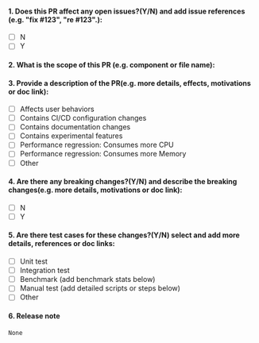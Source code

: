 <!-- Thank you for contributing to DTVM_CppSDK!

Note: 

1. With pull requests:

    - Open your pull request against "main"
    - Your pull request should have no more than two commits, if not you should squash them.
    - It should pass all tests in the available continuous integration systems such as GitHub Actions.
    - You should add/modify tests to cover your proposed code changes.
    - If your pull request contains a new feature, please document it on the README.

2. Please create an issue first to describe the problem.

    We recommend that link the issue with the PR in the following question.
-->

#### 1. Does this PR affect any open issues?(Y/N) and add issue references (e.g. "fix #123", "re #123".):

- [ ] N
- [ ] Y 

<!-- You can add issue references here. 
    e.g. 
    fix #123, re #123, 
    fix https://github.com/XXX/issues/44
-->

#### 2. What is the scope of this PR (e.g. component or file name):

<!-- You can add the scope of this change here. 
    e.g. 
    lib/wasi,
    smart_ir/src/abi
-->

#### 3. Provide a description of the PR(e.g. more details, effects, motivations or doc link):

<!-- You can choose a brief description here -->
- [ ] Affects user behaviors
- [ ] Contains CI/CD configuration changes
- [ ] Contains documentation changes
- [ ] Contains experimental features
- [ ] Performance regression: Consumes more CPU
- [ ] Performance regression: Consumes more Memory
- [ ] Other

<!-- You can add more details here.
    e.g. 
    Call method "XXXX" to ..... in order to ....,
    More details: https://XXXX.com/doc......
-->

#### 4. Are there any breaking changes?(Y/N) and describe the breaking changes(e.g. more details, motivations or doc link):

- [ ] N
- [ ] Y 

<!-- You can add more details here.
    e.g. 
    Calling method "XXXX" will cause the "XXXX", "XXXX" modules to be affected.
    More details: https://XXXX.com/doc......
-->

#### 5. Are there test cases for these changes?(Y/N) select and add more details, references or doc links:

<!-- You can choose a brief description here -->
- [ ] Unit test
- [ ] Integration test
- [ ] Benchmark (add benchmark stats below)
- [ ] Manual test (add detailed scripts or steps below)
- [ ] Other

<!-- You can add more details here.
e.g. 
The test case in XXXX is used to .....
test cases in /src/tests/XXXXX
test cases https://github.com/XXX/pull/44
benchmark stats: time XXX ms
-->

#### 6. Release note

<!-- compatibility change, improvement, bugfix, and new feature need a release note -->

```release-note
None
```